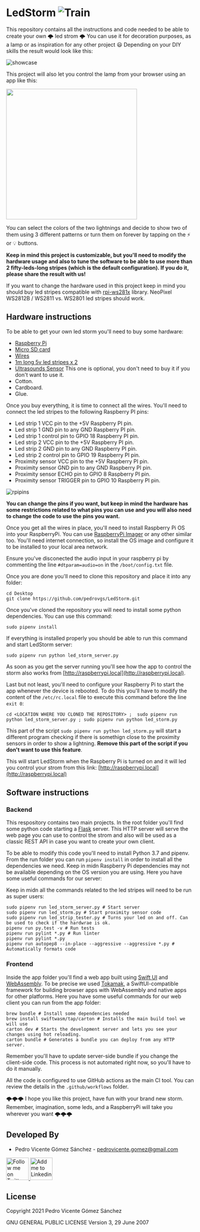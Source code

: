 # LedStorm ![Train](https://github.com/pedrovgs/LedStorm/workflows/Check/badge.svg)

This repository contains all the instructions and code needed to be able to create your own 🌩 led strom 🌩 You can use it for decoration purposes, as a lamp or as inspiration for any other project :smiley: Depending on your DIY skills the result would look like this:

![showcase](./art/showcase.gif)

This project will also let you control the lamp from your browser using an app like this:

<img src="./art/appScreenshot.png" width="350"/>

You can select the colors of the two lightnings and decide to show two of them using 3 different patterns or turn them on forever by tapping on the ⚡️ or 💡 buttons.

**Keep in mind this project is customizable, but you'll need to modify the hardware usage and also to tune the software to be able to use more than 2 fifty-leds-long stripes (which is the default configuration). If you do it, please share the result with us!**

If you want to change the hardware used in this project keep in mind you should buy led stripes compatible with [rpi-ws281x](https://github.com/rpi-ws281x/rpi-ws281x-python) library. NeoPixel WS2812B / WS2811 vs. WS2801 led stripes should work.

## Hardware instructions

To be able to get your own led storm you'll need to buy some hardware:

* [Raspberry Pi](https://www.amazon.es/Raspberry-Pi-Zero-Kit-inicio/dp/B072LWBL37/ref=sr_1_5?__mk_es_ES=%C3%85M%C3%85%C5%BD%C3%95%C3%91&dchild=1&keywords=raspberry+pi+zero&qid=1627318147&sr=8-5)
* [Micro SD card](https://www.amazon.es/ARCANITE-Tarjeta-microSDXC-adaptador-AKV30A164/dp/B07RW7RSVQ/ref=sr_1_1_sspa?__mk_es_ES=%C3%85M%C3%85%C5%BD%C3%95%C3%91&dchild=1&keywords=micro+sd+card&qid=1627318348&sr=8-1-spons&psc=1&spLa=ZW5jcnlwdGVkUXVhbGlmaWVyPUEyUEVTQ0RQSzBYQzBHJmVuY3J5cHRlZElkPUEwMjA5MDIzVDE3SVhFQTRZS0Q2JmVuY3J5cHRlZEFkSWQ9QTA2ODIzNTczUjRDRUZFVDhZMldSJndpZGdldE5hbWU9c3BfYXRmJmFjdGlvbj1jbGlja1JlZGlyZWN0JmRvTm90TG9nQ2xpY2s9dHJ1ZQ==)
* [Wires](https://www.amazon.es/AZDelivery-Jumper-Arduino-Raspberry-Breadboard/dp/B07VFK8L9F/ref=sr_1_21?__mk_es_ES=%C3%85M%C3%85%C5%BD%C3%95%C3%91&dchild=1&keywords=raspberry+pi+jumper&qid=1627318379&sr=8-21)
* [1m long 5v led stripes x 2](https://www.amazon.es/gp/product/B088B9LK1M/ref=ppx_yo_dt_b_asin_title_o09_s00?ie=UTF8&psc=1)
* [Ultrasounds Sensor](https://www.amazon.es/M%C3%B3dulo-medici%C3%B3n-distancia-ultras%C3%B3nico-precisi%C3%B3n/dp/B088PCXB5M/ref=asc_df_B088PCXB5M/?tag=googshopes-21&linkCode=df0&hvadid=469181688672&hvpos=&hvnetw=g&hvrand=18132390602775342885&hvpone=&hvptwo=&hvqmt=&hvdev=c&hvdvcmdl=&hvlocint=&hvlocphy=1005419&hvtargid=pla-971971076325&psc=1) This one is optional, you don't need to buy it if you don't want to use it.
* Cotton.
* Cardboard.
* Glue.

Once you buy everything, it is time to connect all the wires. You'll need to connect the led stripes to the following Raspberry PI pins:

* Led strip 1 VCC pin to the +5V Raspberry PI pin.
* Led strip 1 GND pin to any GND Raspberry PI pin.
* Led strip 1 control pin to GPIO 18 Raspberry PI pin.
* Led strip 2 VCC pin to the +5V Raspberry PI pin.
* Led strip 2 GND pin to any GND Raspberry PI pin.
* Led strip 2 control pin to GPIO 19 Raspberry PI pin.
* Proximity sensor VCC pin to the +5V Raspberry PI pin.
* Proximity sensor GND pin to any GND Raspberry PI pin.
* Proximity sensor ECHO pin to GPIO 8 Raspberry PI pin.
* Proximity sensor TRIGGER pin to GPIO 10 Raspberry PI pin.

![rpipins](./art/rpiPins.png)

**You can change the pins if you want, but keep in mind the hardware has some restrictions related to what pins you can use and you will also need to change the code to use the pins you want.**

Once you get all the wires in place, you'll need to install Raspberry Pi OS into your RaspberryPi. You can use [RaspberryPi Imager](https://www.raspberrypi.org/software/) or any other similar too. You'll need internet connection, so install the OS image and configure it to be installed to your local area network.

Ensure you've disconected the audio input in your raspberry pi by commenting the line ``#dtparam=audio=on`` in the ``/boot/config.txt`` file.

Once you are done you'll need to clone this repository and place it into any folder:

```
cd Desktop
git clone https://github.com/pedrovgs/LedStorm.git
```

Once you've cloned the repository you will need to install some python dependencies. You can use this command:

```
sudo pipenv install
```

If everything is installed properly you should be able to run this command and start LedStorm server:

```
sudo pipenv run python led_storm_server.py
```

As soon as you get the server running you'll see how the app to control the storm also works from [http://raspberrypi.local](http://raspberrypi.local).

Last but not least, you'll need to configure your Raspberry Pi to start the app whenever the device is rebooted. To do this you'll have to modify the content of the ``/etc/rc.local`` file to execute this command before the line ``exit 0``:

```
cd <LOCATION WHERE YOU CLONED THE REPOSITORY> ;  sudo pipenv run python led_storm_server.py ; sudo pipenv run python led_storm.py
```

This part of the script ``sudo pipenv run python led_storm.py`` will start a different program checking if there is somethign close to the proximity sensors in order to show a lightning. **Remove this part of the script if you don't want to use this feature**. 

This will start LedStorm when the Raspberry Pi is turned on and it will led you control your strom from this link: [http://raspberrypi.local](http://raspberrypi.local)

## Software instructions

### Backend

This respository contains two main projects. In the root folder you'll find some python code starting a [Flask](https://flask.palletsprojects.com/en/2.0.x/) server. This HTTP server will serve the web page you can use to control the strom and also will be used as a classic REST API in case you want to create your own client.

To be able to modify this code you'll need to install Python 3.7 and pipenv. From the run folder you can run ``pipenv install`` in order to install all the dependencies we need. Keep in midn Raspberry Pi dependencies may not be available depending on the OS version you are using. Here you have some useful commands for our server:

Keep in midn all the commands related to the led stripes will need to be run as super users:

```
sudo pipenv run led_storm_server.py # Start server
sudo pipenv run led_storm.py # Start proximity sensor code
sudo pipenv run led_strip_tester.py # Turns your led on and off. Can be used to check if the hardwrae is ok.
pipenv run py.test -v # Run tests
pipenv run pylint *.py # Run linter
pipenv run pylint *.py
pipenv run autopep8 --in-place --aggressive --aggressive *.py # Automatically formats code
```

### Frontend

Inside the app folder you'll find a web app built using [Swift UI](https://developer.apple.com/xcode/swiftui/) and [WebAssembly](https://developer.mozilla.org/es/docs/WebAssembly). To be precise we used [Tokamak](https://github.com/TokamakUI/Tokamak), a SwiftUI-compatible framework for building browser apps with WebAssembly and native apps for other platforms. Here you have some useful commands for our web client you can run from the app folder:

```
brew bundle # Install some dependencies needed
brew install swiftwasm/tap/carton # Installs the main build tool we will use
carton dev # Starts the development server and lets you see your changes using hot reloading.
carton bundle # Generates a bundle you can deploy from any HTTP server.
```

Remember you'll have to update server-side bundle if you change the client-side code. This process is not automated right now, so you'll have to do it manually.

All the code is configured to use GitHub actions as the main CI tool. You can review the details in the ``.github/workflows`` folder. 

🌩🌩🌩 I hope you like this project, have fun with your brand new storm. Remember, imagination, some leds, and a RaspberryPi will take you wherever you want 🌩🌩🌩

Developed By
------------

* Pedro Vicente Gómez Sánchez - <pedrovicente.gomez@gmail.com>

<a href="https://twitter.com/pedro_g_s">
  <img alt="Follow me on Twitter" src="https://image.freepik.com/iconos-gratis/twitter-logo_318-40209.jpg" height="60" width="60"/>
</a>
<a href="https://es.linkedin.com/in/pedrovgs">
  <img alt="Add me to Linkedin" src="https://image.freepik.com/iconos-gratis/boton-del-logotipo-linkedin_318-84979.png" height="60" width="60"/>
</a>

License
-------

Copyright 2021 Pedro Vicente Gómez Sánchez

GNU GENERAL PUBLIC LICENSE Version 3, 29 June 2007